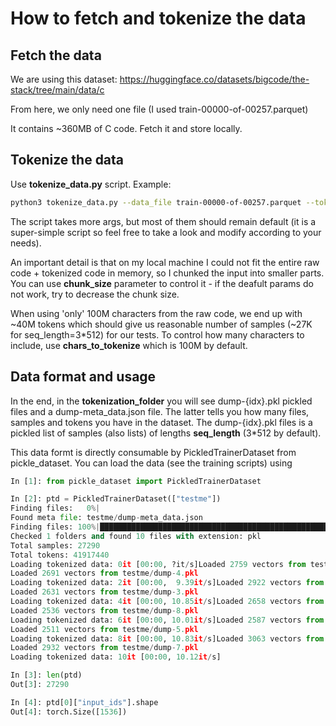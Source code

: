 # How to fetch and tokenize the data

## Fetch the data

We are using this dataset: https://huggingface.co/datasets/bigcode/the-stack/tree/main/data/c

From here, we only need one file (I used train-00000-of-00257.parquet)


It contains ~360MB of C code. Fetch it and store locally.

## Tokenize the data

Use __tokenize_data.py__ script. Example:

```bash
python3 tokenize_data.py --data_file train-00000-of-00257.parquet --tokenization_folder tokenized_data
```

The script takes more args, but most of them should remain default (it is a super-simple script so feel free to take a look and modify according to your needs).

An important detail is that on my local machine I could not fit the entire raw code + tokenized code in memory, so I chunked the input into smaller parts. You can use __chunk_size__ parameter to control it - if the deafult params do not work, try to decrease the chunk size.

When using 'only' 100M characters from the raw code, we end up with ~40M tokens which should give us reasonable number of samples (~27K for seq_length=3*512) for our tests. To control how many characters to include, use __chars_to_tokenize__ which is 100M by default.


## Data format and usage

In the end, in the __tokenization_folder__ you will see dump-{idx}.pkl pickled files and a dump-meta_data.json file.
The latter tells you how many files, samples and tokens you have in the dataset. The dump-{idx}.pkl files is a pickled list of samples (also lists) of lengths __seq_length__ (3*512 by default).

This data formt is directly consumable by PickledTrainerDataset from pickle_dataset. You can load the data (see the training scripts) using

```python
In [1]: from pickle_dataset import PickledTrainerDataset

In [2]: ptd = PickledTrainerDataset(["testme"])
Finding files:   0%|                                                                                                                                                                 | 0/1 [00:00<?, ?it/s]Checking folder: testme
Found meta file: testme/dump-meta_data.json
Finding files: 100%|███████████████████████████████████████████████████████████████████████████████████████████████████████████████████████████████████████████████████████| 1/1 [00:00<00:00, 2286.97it/s]
Checked 1 folders and found 10 files with extension: pkl
Total samples: 27290
Total tokens: 41917440
Loading tokenized data: 0it [00:00, ?it/s]Loaded 2759 vectors from testme/dump-0.pkl
Loaded 2691 vectors from testme/dump-4.pkl
Loading tokenized data: 2it [00:00,  9.39it/s]Loaded 2922 vectors from testme/dump-1.pkl
Loaded 2631 vectors from testme/dump-3.pkl
Loading tokenized data: 4it [00:00, 10.85it/s]Loaded 2658 vectors from testme/dump-6.pkl
Loaded 2536 vectors from testme/dump-8.pkl
Loading tokenized data: 6it [00:00, 10.01it/s]Loaded 2587 vectors from testme/dump-9.pkl
Loaded 2511 vectors from testme/dump-5.pkl
Loading tokenized data: 8it [00:00, 10.83it/s]Loaded 3063 vectors from testme/dump-2.pkl
Loaded 2932 vectors from testme/dump-7.pkl
Loading tokenized data: 10it [00:00, 10.12it/s]

In [3]: len(ptd)
Out[3]: 27290

In [4]: ptd[0]["input_ids"].shape
Out[4]: torch.Size([1536])
```
 